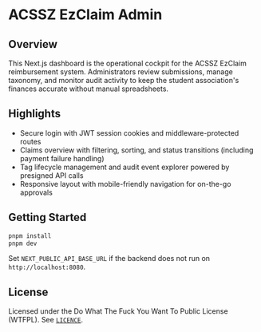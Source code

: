 # ACSSZ EzClaim Admin

## Overview
This Next.js dashboard is the operational cockpit for the ACSSZ EzClaim reimbursement system. Administrators review submissions, manage taxonomy, and monitor audit activity to keep the student association's finances accurate without manual spreadsheets.

## Highlights
- Secure login with JWT session cookies and middleware-protected routes
- Claims overview with filtering, sorting, and status transitions (including payment failure handling)
- Tag lifecycle management and audit event explorer powered by presigned API calls
- Responsive layout with mobile-friendly navigation for on-the-go approvals

## Getting Started
```bash
pnpm install
pnpm dev
```
Set `NEXT_PUBLIC_API_BASE_URL` if the backend does not run on `http://localhost:8080`.

## License
Licensed under the Do What The Fuck You Want To Public License (WTFPL). See [`LICENCE`](LICENCE).
